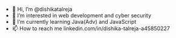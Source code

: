 - 👋 Hi, I’m @dishikatalreja
- 👀 I’m interested in web development and cyber security
- 🌱 I’m currently learning Java(Adv) and JavaScript
- 📫 How to reach me linkedin.com/in/dishika-talreja-a45850227

<!---
dishikatalreja/dishikatalreja is a ✨ special ✨ repository because its `README.md` (this file) appears on your GitHub profile.
You can click the Preview link to take a look at your changes.
--->
